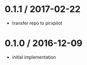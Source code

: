 
0.1.1 / 2017-02-22
==================

 * transfer repo to pirxpilot

0.1.0 / 2016-12-09
==================

 * initial implementation

